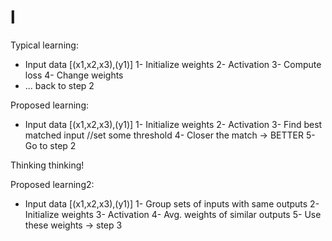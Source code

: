 # l
Typical learning:
- Input data [(x1,x2,x3),(y1)]
1- Initialize weights
2- Activation
3- Compute loss
4- Change weights
- ... back to step 2

Proposed learning:
- Input data [(x1,x2,x3),(y1)]
1- Initialize weights
2- Activation
3- Find best matched input //set some threshold
4- Closer the match -> BETTER
5- Go to step 2

Thinking thinking!

Proposed learning2:
- Input data [(x1,x2,x3),(y1)]
1- Group sets of inputs with same outputs
2- Initialize weights
3- Activation
4- Avg. weights of similar outputs
5- Use these weights -> step 3
